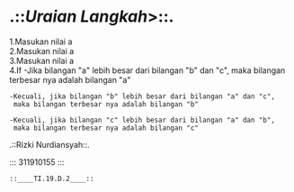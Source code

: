 # .::<em>Uraian Langkah</em>>::. 

1.Masukan nilai a</br>
2.Masukan nilai a</br>
3.Masukan nilai a</br>
4.If
	-Jika bilangan "a" lebih besar dari bilangan "b" dan "c", 
	 maka bilangan terbesar nya adalah bilangan "a"
	 
	-Kecuali, jika bilangan "b" lebih besar dari bilangan "a" dan "c", 
	 maka bilangan terbesar nya adalah bilangan "b"	 
	 
	-Kecuali, jika bilangan "c" lebih besar dari bilangan "a" dan "b", 
	 maka bilangan terbesar nya adalah bilangan "c"
	 
.::Rizki Nurdiansyah::.

:::    311910155	:::

`::____TI.19.D.2____::`
	
